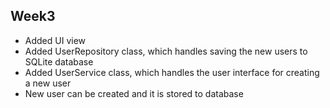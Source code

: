 ## Week3
- Added UI view
- Added UserRepository class, which handles saving the new users to SQLite database
- Added UserService class, which handles the user interface for creating a new user
- New user can be created and it is stored to database